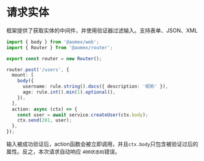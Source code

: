 # 请求实体

框架提供了获取实体的中间件，并使用验证器过滤输入。支持表单、JSON、XML

```typescript
import { body } from '@aomex/web';
import { Router } from '@aomex/router';

export const router = new Router();

router.post('/users', {
  mount: [
    body({
      username: rule.string().docs({ description: '昵称' }),
      age: rule.int().min(1).optional(),
    }),
  ],
  action: async (ctx) => {
    const user = await service.createUser(ctx.body);
    ctx.send(201, user);
  },
});
```

输入被成功验证后，action函数会被立即调用，并且`ctx.body`只包含被验证过后的属性。反之，本次请求自动响应 `400状态码`错误。

